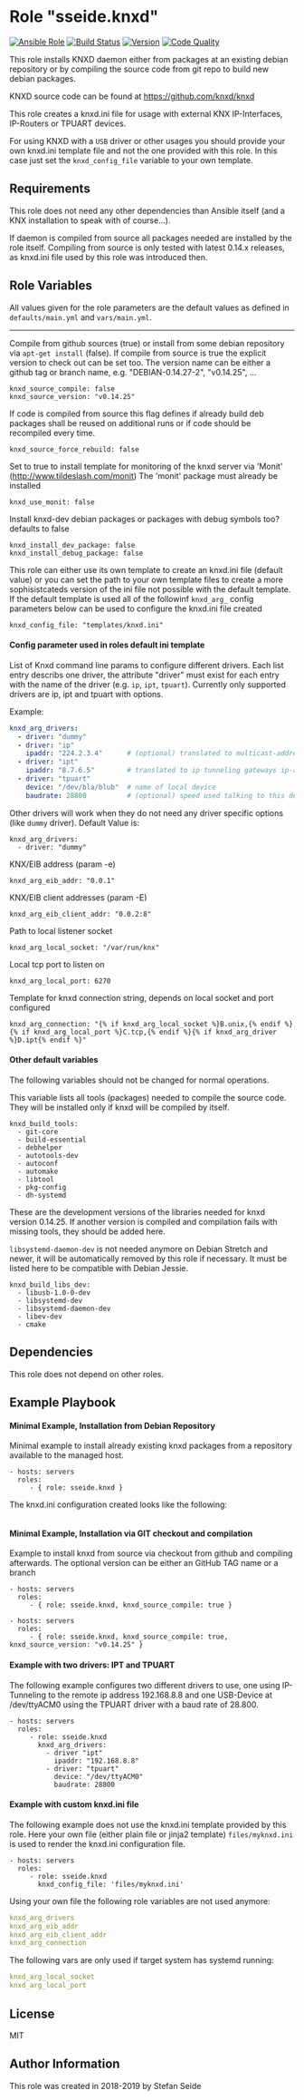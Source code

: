 Role "sseide.knxd"
=========

[![Ansible Role](https://img.shields.io/ansible/role/35936.svg)](https://img.shields.io/ansible/role/35936.svg)
[![Build Status](https://travis-ci.org/sseide/ansible-role-knxd.svg?branch=master)](https://travis-ci.org/sseide/ansible-role-knxd)
[![Version](https://img.shields.io/github/tag/sseide/ansible-role-knxd.svg)](https://img.shields.io/github/tag/sseide/ansible-role-knxd.svg)
[![Code Quality](https://img.shields.io/ansible/quality/35936.svg)](https://img.shields.io/ansible/quality/35936.svg)

This role installs KNXD daemon either from packages at an existing debian repository
or by compiling the source code from git repo to build new debian packages.

KNXD source code can be found at https://github.com/knxd/knxd

This role creates a knxd.ini file for usage with external KNX IP-Interfaces, IP-Routers
or TPUART devices.
 
For using KNXD with a `USB` driver or other usages you should provide your own knxd.ini template file 
and not the one provided with this role. In this case just set the
`knxd_config_file` variable to your own template.


Requirements
------------

This role does not need any other dependencies than Ansible itself (and a KNX installation to speak with of course...).

If daemon is compiled from source all packages needed are installed by the role itself.
Compiling from source is only tested with latest 0.14.x releases, as knxd.ini file 
used by this role was introduced then.


Role Variables
--------------

All values given for the role parameters are the default values as defined in
`defaults/main.yml` and `vars/main.yml`.

---

Compile from github sources (true) or install from some debian repository via `apt-get install` (false).
If compile from source is true the explicit version to check out can be set too.
The version name can be either a github tag or branch name, e.g. "DEBIAN-0.14.27-2", "v0.14.25", ...
```
knxd_source_compile: false
knxd_source_version: "v0.14.25"
```
If code is compiled from source this flag defines if already build deb packages shall be
reused on additional runs or if code should be recompiled every time.
```
knxd_source_force_rebuild: false
```

Set to true to install template for monitoring of the knxd server via 'Monit' (http://www.tildeslash.com/monit)
The 'monit' package must already be installed
```
knxd_use_monit: false
```

Install knxd-dev debian packages or packages with debug symbols too? defaults to false
```
knxd_install_dev_package: false
knxd_install_debug_package: false
```

This role can either use its own template to create an knxd.ini file (default value)
or you can set the path to your own template files to create a more sophisistcateds
version of the ini file not possible with the default template.
If the default template is used all of the followinf `knxd_arg_` config parameters 
below can be used to configure the knxd.ini file created
```
knxd_config_file: "templates/knxd.ini"
```

#### Config parameter used in roles default ini template

List of Knxd command line params to configure different drivers.
Each list entry describs one driver, the attribute "driver" must exist for each entry
with the name of the driver (e.g. `ip`, `ipt`, `tpuart`).
Currently only supported drivers are ip, ipt and tpuart with options.

Example:
```yaml
knxd_arg_drivers:
  - driver: "dummy"
  - driver: "ip"
    ipaddr: "224.2.3.4"      # (optional) translated to multicast-address used
  - driver: "ipt"
    ipaddr: "8.7.6.5"        # translated to ip tunneling gateways ip-address
  - driver: "tpuart"
    device: "/dev/bla/blub"  # name of local device
    baudrate: 28800          # (optional) speed used talking to this device
```

Other drivers will work when they do not need any driver specific options (like `dummy` driver).
Default Value is:
```
knxd_arg_drivers:
  - driver: "dummy"
```

KNX/EIB address (param -e)
```
knxd_arg_eib_addr: "0.0.1"
```

KNX/EIB client addresses (param -E)
```
knxd_arg_eib_client_addr: "0.0.2:8"
```

Path to local listener socket
```
knxd_arg_local_socket: "/var/run/knx"
```

Local tcp port to listen on
```
knxd_arg_local_port: 6270
```

Template for knxd connection string, depends on local socket and port configured
```
knxd_arg_connection: "{% if knxd_arg_local_socket %}B.unix,{% endif %}{% if knxd_arg_local_port %}C.tcp,{% endif %}{% if knxd_arg_driver %}D.ipt{% endif %}"
```

#### Other default variables
The following variables should not be changed for normal operations.

This variable lists all tools (packages) needed to compile the source code.
They will be installed only if knxd will be compiled by itself.
```
knxd_build_tools:
  - git-core
  - build-essential
  - debhelper
  - autotools-dev
  - autoconf
  - automake
  - libtool
  - pkg-config
  - dh-systemd
```

These are the development versions of the libraries needed for knxd version 0.14.25.
If another version is compiled and compilation fails with missing tools, they should be added here.

`libsystemd-daemon-dev` is not needed anymore on Debian Stretch and newer, it will be 
automatically removed by this role if necessary. It must be listed here to be compatible 
with Debian Jessie.
```
knxd_build_libs_dev:
  - libusb-1.0-0-dev
  - libsystemd-dev
  - libsystemd-daemon-dev
  - libev-dev
  - cmake
```



Dependencies
------------

This role does not depend on other roles.

Example Playbook
----------------

#### Minimal Example, Installation from Debian Repository
Minimal example to install already existing knxd packages from a repository available
to the managed host.

    - hosts: servers
      roles:
         - { role: sseide.knxd }

The knxd.ini configuration created looks like the following:
```ini

```

#### Minimal Example, Installation via GIT checkout and compilation

Example to install knxd from source via checkout from github and compiling afterwards.
The optional version can be either an GitHub TAG name or a branch

    - hosts: servers
      roles:
         - { role: sseide.knxd, knxd_source_compile: true }

    - hosts: servers
      roles:
         - { role: sseide.knxd, knxd_source_compile: true, knxd_source_version: "v0.14.25" }

#### Example with two drivers: IPT and TPUART

The following example configures two different drivers to use, one using
IP-Tunneling to the remote ip address 192.168.8.8 and one USB-Device at /dev/ttyACM0 
using the TPUART driver with a baud rate of 28.800.

    - hosts: servers
      roles:
         - role: sseide.knxd
           knxd_arg_drivers:
             - driver "ipt"
               ipaddr: "192.168.8.8"
             - driver: "tpuart"
               device: "/dev/ttyACM0"
               baudrate: 28800  

#### Example with custom knxd.ini file

The following example does not use the knxd.ini template provided by this role.
Here your own file (either plain file or jinja2 template) `files/myknxd.ini`
is used to render the knxd.ini configuration file.

    - hosts: servers
      roles:
         - role: sseide.knxd
           knxd_config_file: 'files/myknxd.ini'

Using your own file the following role variables are not used anymore:
```yaml
knxd_arg_drivers
knxd_arg_eib_addr
knxd_arg_eib_client_addr
knxd_arg_connection
```

The following vars are only used if target system has systemd running:
```yaml
knxd_arg_local_socket
knxd_arg_local_port
```

License
-------

MIT

Author Information
------------------

This role was created in 2018-2019 by Stefan Seide
